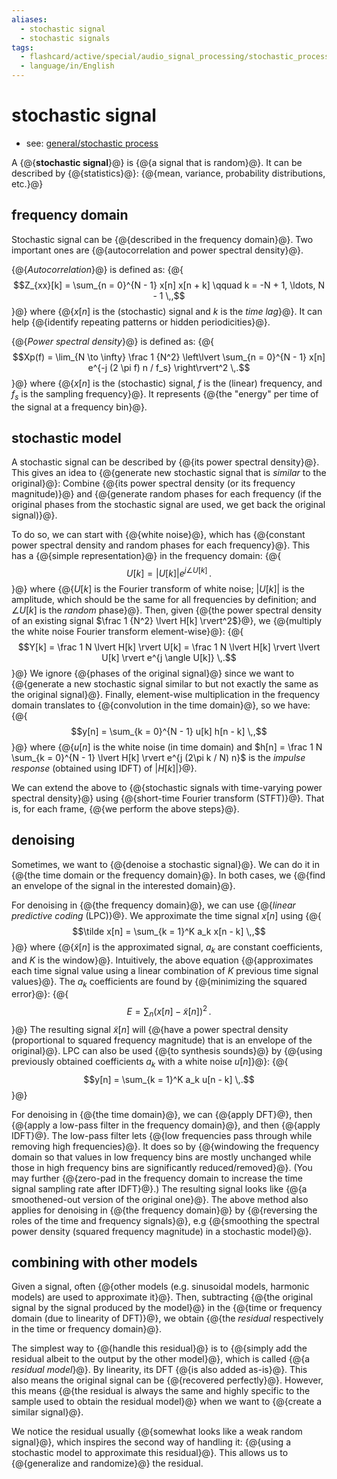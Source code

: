 ```yaml
---
aliases:
  - stochastic signal
  - stochastic signals
tags:
  - flashcard/active/special/audio_signal_processing/stochastic_process
  - language/in/English
---
```


# stochastic signal

- see: [general/stochastic process](../../general/stochastic%20process.md)

A {@{__stochastic signal__}@} is {@{a signal that is random}@}. It can be described by {@{statistics}@}: {@{mean, variance, probability distributions, etc.}@} <!--SR:!2026-05-16,246,330!2026-04-25,227,330!2026-05-18,247,330!2025-09-23,67,310-->

## frequency domain

Stochastic signal can be {@{described in the frequency domain}@}. Two important ones are {@{autocorrelation and power spectral density}@}. <!--SR:!2025-09-23,67,310!2025-09-23,67,310-->

{@{_Autocorrelation_}@} is defined as: {@{$$Z_{xx}[k] = \sum_{n = 0}^{N - 1} x[n] x[n + k] \qquad k = -N + 1, \ldots, N - 1 \,,$$}@} where {@{$x[n]$ is the \(stochastic\) signal and $k$ is the _time lag_}@}. It can help {@{identify repeating patterns or hidden periodicities}@}. <!--SR:!2026-04-27,229,330!2026-04-27,229,330!2026-06-11,267,330!2026-05-15,245,330-->

{@{_Power spectral density_}@} is defined as: {@{$$Xp(f) = \lim_{N \to \infty} \frac 1 {N^2} \left\lvert \sum_{n = 0}^{N - 1} x[n] e^{-j (2 \pi f) n / f_s} \right\rvert^2 \,.$$}@} where {@{$x[n]$ is the \(stochastic\) signal, $f$ is the \(linear\) frequency, and $f_s$ is the sampling frequency}@}. It represents {@{the "energy" per time of the signal at a frequency bin}@}. <!--SR:!2026-01-01,124,290!2025-09-23,67,310!2025-09-18,62,310!2026-05-21,250,330-->

## stochastic model

A stochastic signal can be described by {@{its power spectral density}@}. This gives an idea to {@{generate new stochastic signal that is _similar_ to the original}@}: Combine {@{its power spectral density \(or its frequency magnitude\)}@} and {@{generate random phases for each frequency \(if the original phases from the stochastic signal are used, we get back the original signal\)}@}. <!--SR:!2025-09-23,67,310!2026-06-05,262,330!2026-06-02,259,330!2026-05-15,245,330-->

To do so, we can start with {@{white noise}@}, which has {@{constant power spectral density and random phases for each frequency}@}. This has a {@{simple representation}@} in the frequency domain: {@{$$U[k] = \lvert U[k] \rvert e^{j \angle U[k]} \,.$$}@} where {@{$U[k]$ is the Fourier transform of white noise; $\lvert U[k] \rvert$ is the amplitude, which should be the same for all frequencies by definition; and $\angle U[k]$ is the _random_ phase}@}. Then, given {@{the power spectral density of an existing signal $\frac 1 {N^2} \lvert H[k] \rvert^2$}@}, we {@{multiply the white noise Fourier transform element-wise}@}: {@{$$Y[k] = \frac 1 N \lvert H[k] \rvert U[k] = \frac 1 N \lvert H[k] \rvert \lvert U[k] \rvert e^{j \angle U[k]} \,.$$}@} We ignore {@{phases of the original signal}@} since we want to {@{generate a new stochastic signal similar to but not exactly the same as the original signal}@}. Finally, element-wise multiplication in the frequency domain translates to {@{convolution in the time domain}@}, so we have: {@{$$y[n] = \sum_{k = 0}^{N - 1} u[k] h[n - k] \,,$$}@} where {@{$u[n]$ is the white noise \(in time domain\) and $h[n] = \frac 1 N \sum_{k = 0}^{N - 1} \lvert H[k] \rvert e^{j (2\pi k / N) n}$ is the _impulse response_ \(obtained using IDFT\) of $\lvert H[k] \rvert$}@}. <!--SR:!2025-09-23,67,310!2025-09-18,62,310!2025-09-23,67,310!2025-09-19,63,310!2025-09-18,62,310!2025-09-23,67,310!2026-05-30,257,330!2025-09-23,67,310!2026-05-31,258,330!2025-09-23,67,310!2025-09-23,67,310!2026-03-25,190,310!2025-09-23,67,310-->

We can extend the above to {@{stochastic signals with time-varying power spectral density}@} using {@{short-time Fourier transform \(STFT\)}@}. That is, for each frame, {@{we perform the above steps}@}. <!--SR:!2025-09-23,67,310!2026-06-12,268,330!2025-09-23,67,310-->

## denoising

Sometimes, we want to {@{denoise a stochastic signal}@}. We can do it in {@{the time domain or the frequency domain}@}. In both cases, we {@{find an envelope of the signal in the interested domain}@}. <!--SR:!2026-04-29,231,330!2026-05-10,241,330!2026-05-26,254,330-->

For denoising in {@{the frequency domain}@}, we can use {@{_linear predictive coding_ \(LPC\)}@}. We approximate the time signal $x[n]$ using {@{$$\tilde x[n] = \sum_{k = 1}^K a_k x[n - k] \,,$$}@} where {@{$\tilde x[n]$ is the approximated signal, $a_k$ are constant coefficients, and $K$ is the window}@}. Intuitively, the above equation {@{approximates each time signal value using a linear combination of $K$ previous time signal values}@}. The $a_k$ coefficients are found by {@{minimizing the squared error}@}: {@{$$E = \sum_n (x[n] - \tilde x[n])^2 \,.$$}@} The resulting signal $\tilde x[n]$ will {@{have a power spectral density \(proportional to squared frequency magnitude\) that is an envelope of the original}@}. LPC can also be used {@{to synthesis sounds}@} by {@{using previously obtained coefficients $a_k$ with a white noise $u[n]$}@}: {@{$$y[n] = \sum_{k = 1}^K a_k u[n - k] \,.$$}@} <!--SR:!2026-05-29,256,330!2026-06-11,267,330!2026-02-27,170,310!2025-09-19,63,310!2025-09-23,67,310!2026-06-06,263,330!2026-05-09,240,330!2025-09-19,63,310!2025-09-19,63,310!2026-05-09,240,330!2025-09-10,4,340-->

For denoising in {@{the time domain}@}, we can {@{apply DFT}@}, then {@{apply a low-pass filter in the frequency domain}@}, and then {@{apply IDFT}@}. The low-pass filter lets {@{low frequencies pass through while removing high frequencies}@}. It does so by {@{windowing the frequency domain so that values in low frequency bins are mostly unchanged while those in high frequency bins are significantly reduced/removed}@}. \(You may further {@{zero-pad in the frequency domain to increase the time signal sampling rate after IDFT}@}.\) The resulting signal looks like {@{a smoothened-out version of the original one}@}. The above method also applies for denoising in {@{the frequency domain}@} by {@{reversing the roles of the time and frequency signals}@}, e.g {@{smoothing the spectral power density \(squared frequency magnitude\) in a stochastic model}@}. <!--SR:!2025-09-23,67,310!2026-05-27,255,330!2026-05-20,249,330!2026-05-19,248,330!2025-09-23,67,310!2025-09-23,67,310!2025-09-18,62,310!2026-01-23,156,310!2026-05-26,254,330!2026-04-25,227,330!2026-04-26,228,330-->

## combining with other models

Given a signal, often {@{other models \(e.g. sinusoidal models, harmonic models\) are used to approximate it}@}. Then, subtracting {@{the original signal by the signal produced by the model}@} in the {@{time or frequency domain \(due to linearity of DFT\)}@}, we obtain {@{the _residual_ respectively in the time or frequency domain}@}. <!--SR:!2025-09-23,67,310!2025-09-23,67,310!2026-06-10,266,330!2026-05-16,246,330-->

The simplest way to {@{handle this residual}@} is to {@{simply add the residual albeit to the output by the other model}@}, which is called {@{a _residual model_}@}. By linearity, its DFT {@{is also added as-is}@}. This also means the original signal can be {@{recovered perfectly}@}. However, this means {@{the residual is always the same and highly specific to the sample used to obtain the residual model}@} when we want to {@{create a similar signal}@}. <!--SR:!2025-09-23,67,310!2025-09-23,67,310!2026-04-26,228,330!2025-09-23,67,310!2026-05-10,241,330!2026-04-30,232,330!2026-06-01,259,330-->

We notice the residual usually {@{somewhat looks like a weak random signal}@}, which inspires the second way of handling it: {@{using a stochastic model to approximate this residual}@}. This allows us to {@{generalize and randomize}@} the residual. <!--SR:!2026-05-27,255,330!2025-09-23,67,310!2026-05-09,240,330-->
